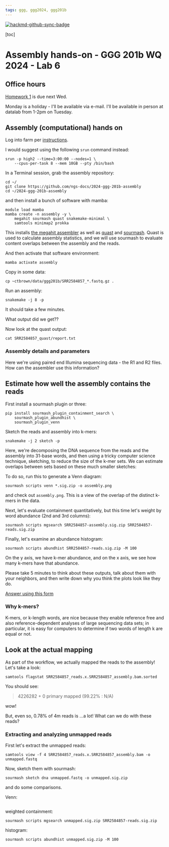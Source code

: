 ```yaml
---
tags: ggg, ggg2024, ggg201b
---
```


[![hackmd-github-sync-badge](https://hackmd.io/nhAMqZ3TRgG_Hov6xxtjUQ/badge)](https://hackmd.io/nhAMqZ3TRgG_Hov6xxtjUQ)


[toc]

# Assembly hands-on - GGG 201b WQ 2024 - Lab 6

## Office hours

[Homework 1](https://hackmd.io/WJPwMTpVTcaV9K_hLCq4mw?view#) is due next Wed.

Monday is a holiday - I'll be available via e-mail. I'll be available in person at datalab from 1-2pm on Tuesday.

## Assembly (computational) hands on

Log into farm per [instructions](https://hackmd.io/ZsRzMgMHREGWk2oGoZXOYA?view#Appendix-Advance-preparation-for-HW-0---links-amp-info).

I would suggest using the following `srun` command instead:
```
srun -p high2 --time=3:00:00 --nodes=1 \
    --cpus-per-task 8 --mem 10GB --pty /bin/bash
```

In a Terminal session, grab the assembly repository:
```
cd ~/
git clone https://github.com/ngs-docs/2024-ggg-201b-assembly
cd ~/2024-ggg-201b-assembly
```

and then install a bunch of software with mamba:
```
module load mamba
mamba create -n assembly -y \
    megahit sourmash quast snakemake-minimal \
    samtools minimap2 prokka
```

This installs [the megahit assembler](https://github.com/voutcn/megahit) as well as [quast](https://github.com/ablab/quast) and [sourmash](https://sourmash.readthedocs.io/). Quast is used to calculate assembly statistics, and we will use sourmash to evaluate content overlaps between the assembly and the reads.

And then activate that software environment:
```
mamba activate assembly
```

Copy in some data:
```
cp ~ctbrown/data/ggg201b/SRR2584857_*.fastq.gz .
```

Run an assembly:
```
snakemake -j 8 -p
```

It should take a few minutes.

What output did we get??

Now look at the quast output:
```
cat SRR2584857_quast/report.txt
```

### Assembly details and parameters

Here we're using paired end Illumina sequencing data - the R1 and R2 files. How can the assembler use this information?



## Estimate how well the assembly contains the reads

First install a sourmash plugin or three:
```
pip install sourmash_plugin_containment_search \
    sourmash_plugin_abundhist \
    sourmash_plugin_venn
```

Sketch the reads and assembly into k-mers:
```
snakemake -j 2 sketch -p
```

Here, we're decomposing the DNA sequence from the reads and the assembly into 31-base words, and then using a tricky computer science technique, sketching, to reduce the size of the k-mer sets. We can  estimate overlaps between sets based on these much smaller sketches:

To do so, run this to generate a Venn diagram:
```
sourmash scripts venn *.sig.zip -o assembly.png
```
and check out `assembly.png`. This is a view of the overlap of the distinct k-mers in the data.

Next, let's evaluate containment quantitatively, but this time let's weight by word abundance (2nd and 3rd columns):
```
sourmash scripts mgsearch SRR2584857-assembly.sig.zip SRR2584857-reads.sig.zip
```

Finally, let's examine an abundance histogram:
```
sourmash scripts abundhist SRR2584857-reads.sig.zip -M 100
```
On the y axis, we have k-mer abundance, and on the x axis, we see how many k-mers have that abundance.

Please take 5 minutes to think about these outputs, talk about them with your neighbors, and then write down why you think the plots look like they do.

[Answer using this form](https://docs.google.com/forms/d/e/1FAIpQLSeAXBJQxisxo5Jxl-fyy8-ELJbiK0ILEQNMUhTxWNl7iCasjw/viewform)

### Why k-mers?

K-mers, or k-length words, are nice because they enable reference free and also reference-dependent analyses of large sequencing data sets; in particular, it is easy for computers to determine if two words of length k are equal or not.

## Look at the actual mapping

As part of the workflow, we actually mapped the reads to the assembly! Let's take a look:

```
samtools flagstat SRR2584857_reads.x.SRR2584857_assembly.bam.sorted
```

You should see:
>4226282 + 0 primary mapped (99.22% : N/A)

wow!

But, even so, 0.78% of 4m reads is ...a lot! What can we do with these reads?

### Extracting and analyzing unmapped reads

First let's extract the unmapped reads:
```
samtools view -f 4 SRR2584857_reads.x.SRR2584857_assembly.bam -o unmapped.fastq
```

Now, sketch them with sourmash:
```
sourmash sketch dna unmapped.fastq -o unmapped.sig.zip
```
and do some comparisons.

Venn:
```

```


weighted containment:
```
sourmash scripts mgsearch unmapped.sig.zip SRR2584857-reads.sig.zip
```

histogram:
```
sourmash scripts abundhist unmapped.sig.zip -M 100
```
